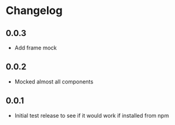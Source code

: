 # Changelog

## 0.0.3
- Add frame mock

## 0.0.2
- Mocked almost all components

## 0.0.1
- Initial test release to see if it would work if installed from npm